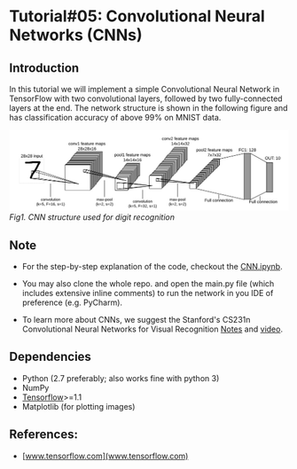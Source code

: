 # Tutorial\#05: Convolutional Neural Networks (CNNs)

## Introduction

In this tutorial we will implement a simple Convolutional Neural Network in TensorFlow
with two convolutional layers, followed by two fully-connected layers at the end. 
The network structure is shown in the following figure and has classification accuracy of
above 99% on MNIST data.

![CNN](imgs/img1.png)
*Fig1. CNN structure used for digit recognition*

## Note
- For the step-by-step explanation of the code, checkout the 
[CNN.ipynb](CNN.ipynb).

- You may also clone the whole repo. and open the main.py file 
(which includes extensive inline comments) to run the network 
in you IDE of preference (e.g. PyCharm).

- To learn more about CNNs, we suggest the Stanford's CS231n 
Convolutional Neural Networks for Visual Recognition
[Notes](https://cs231n.github.io/convolutional-networks/) and
[video](https://www.youtube.com/watch?v=bNb2fEVKeEo&list=PL3FW7Lu3i5JvHM8ljYj-zLfQRF3EO8sYv).
    
## Dependencies
- Python (2.7 preferably; also works fine with python 3)
- NumPy
- [Tensorflow](https://github.com/tensorflow/tensorflow)>=1.1
- Matplotlib (for plotting images)


## References:
* [www.tensorflow.com](www.tensorflow.com)
